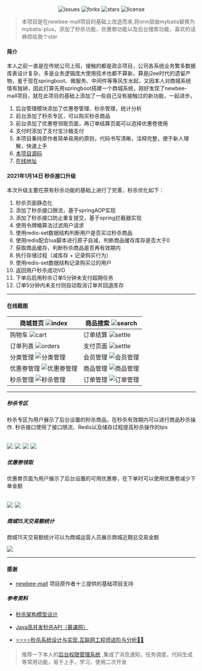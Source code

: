 <p align="center">
<img src="https://img.shields.io/github/issues/wayn111/newbee-mall" alt="issues">
<img src="https://img.shields.io/github/forks/wayn111/newbee-mall" alt="forks">
<img src="https://img.shields.io/github/stars/wayn111/newbee-mall" alt="stars">
<img src="https://img.shields.io/github/license/wayn111/newbee-mall" alt="license">
</p>

> 本项目是在newbee-mall项目的基础上改造而来,将orm层由mybatis替换为mybatis-plus，添加了秒杀功能、优惠劵功能以及后台搜索功能，喜欢的话麻烦给我个star

#### 简介

本人之前一直是在传统公司上班，接触的都是政企项目，公司各系统业务繁多数据库表设计复杂，多是业务逻辑庞大使用技术也都不算新，算是j2ee时代的遗留产物，鉴于现在springboot、微服务、中间件等等风生水起，又因本人对商城系统情有独钟，因此打算先用springboot搭建一个商城系统，刚好发现了newbee-mall项目，就在此项目的基础上添加了一些自己没有接触过的新功能，一起进步。

1. 后台管理模块添加了优惠卷管理、秒杀管理，统计分析
2. 前台添加了秒杀专区，可以购买秒杀商品
3. 前台添加了优惠卷领取页面，再订单结算页面可以选择优惠卷使用
4. 支付时添加了支付宝沙箱支付
5. 本项目秉持原作者简单易用的原则，代码书写清晰，注释完整，便于新人理解，快速上手
5. [本项目源码](https://github.com/wayn111/newbee-mall)
6. [在线地址](http://wayn.xin/mall)

#### 2021年1月14日 秒杀接口升级

本次升级主要在原有秒杀功能的基础上进行了完善，秒杀优化如下：

1. 秒杀页面静态化
2. 添加了秒杀接口限流，基于springAOP实现
3. 添加了秒杀接口防止重复提交，基于spring拦截器实现
4. 使用令牌桶算法过滤用户请求
5. 使用redis-set数据结构判断用户是否买过秒杀商品
6. 使用redis配合lua脚本进行原子自减，判断商品缓存库存是否大于0
7. 获取商品缓存，判断秒杀商品是否再有效期内
8. 执行存储过程（减库存 + 记录购买行为）
9. 使用redis-set数据结构记录购买过的用户
10. 返回用户秒杀成功VO
11. 下单后启用秒杀订单5分钟未支付超期任务
12. 订单5分钟内未支付则自动取消订单并回退库存

------

#### 在线截图

| 商城首页 ![index](https://newbee-mall.oss-cn-beijing.aliyuncs.com/poster/product/index-01.gif) | 商品搜索 ![search](https://newbee-mall.oss-cn-beijing.aliyuncs.com/poster/product/search.png)|
| ---------------------------------- | ---------------------------------- |
| 购物车 ![cart](https://newbee-mall.oss-cn-beijing.aliyuncs.com/poster/product/cart.png) | 订单结算 ![settle](https://newbee-mall.oss-cn-beijing.aliyuncs.com/poster/product/settle.png)|
| 订单列表 ![orders](https://newbee-mall.oss-cn-beijing.aliyuncs.com/poster/product/orders.png) | 支付页面 ![settle](https://newbee-mall.oss-cn-beijing.aliyuncs.com/poster/product/wx-pay.png)
| 分类管理 ![分类管理](https://p6-juejin.byteimg.com/tos-cn-i-k3u1fbpfcp/4b04d591cf7c4b64b69998936298a521~tplv-k3u1fbpfcp-watermark.image) | 会员管理 ![会员管理](https://p6-juejin.byteimg.com/tos-cn-i-k3u1fbpfcp/92d7d36101d14fd8bb2a78ac776f4061~tplv-k3u1fbpfcp-watermark.image)|
| 优惠劵管理 ![优惠劵管理](https://p9-juejin.byteimg.com/tos-cn-i-k3u1fbpfcp/d795de360a0042a88e66f7e40807dfcd~tplv-k3u1fbpfcp-watermark.image) | 商品管理 ![商品管理](https://p1-juejin.byteimg.com/tos-cn-i-k3u1fbpfcp/9cbe8bcdba2448c091a6f56a85e4277f~tplv-k3u1fbpfcp-watermark.image)|
| 秒杀管理 ![秒杀管理](https://p9-juejin.byteimg.com/tos-cn-i-k3u1fbpfcp/e1a2adfd2300497b9f5e95aade9b7fe7~tplv-k3u1fbpfcp-watermark.image)| 订单管理 ![订单管理](https://p6-juejin.byteimg.com/tos-cn-i-k3u1fbpfcp/612fa67ad62d48929ae64d10e9ea58c7~tplv-k3u1fbpfcp-watermark.image)|

------

##### 秒杀专区

秒杀专区为用户展示了后台设置的秒杀商品，在秒杀有效期内可以进行商品秒杀操作. 秒杀接口使用了接口限流、Redis以及储存过程提高秒杀操作的tps

![](https://p1-juejin.byteimg.com/tos-cn-i-k3u1fbpfcp/e712d152fec14cc2ab2ba49a7fa8ffaa~tplv-k3u1fbpfcp-watermark.image)
![](https://p1-juejin.byteimg.com/tos-cn-i-k3u1fbpfcp/6cbe7bc5834947f888f3264de5b377c7~tplv-k3u1fbpfcp-watermark.image)
![](https://p6-juejin.byteimg.com/tos-cn-i-k3u1fbpfcp/6dc788dffb534669888aff9791498be0~tplv-k3u1fbpfcp-watermark.image)
![](https://p1-juejin.byteimg.com/tos-cn-i-k3u1fbpfcp/c3159a78f6204176822baa2823b7005e~tplv-k3u1fbpfcp-watermark.image)
------

##### 优惠劵领取

优惠劵页面为用户展示了后台设置的可用优惠劵，在下单时可以使用优惠卷减少下单金额

![](https://p1-juejin.byteimg.com/tos-cn-i-k3u1fbpfcp/d182eaea972b4de7862207bcf1910551~tplv-k3u1fbpfcp-watermark.image)
![](https://p9-juejin.byteimg.com/tos-cn-i-k3u1fbpfcp/263b6e8143a343e5b4d759df289135a3~tplv-k3u1fbpfcp-watermark.image)
------

##### 商城15天交易额统计

商城15天交易额统计可以为商城运营人员展示商城近期总交易金额

![](https://p3-juejin.byteimg.com/tos-cn-i-k3u1fbpfcp/6c7b1a13fa17400ca72380daca83e3b0~tplv-k3u1fbpfcp-watermark.image)

------

#### 感谢

* [newbee-mall](https://github.com/newbee-ltd/newbee-mall) 项目原作者十三提供的基础项目支持

##### 参考资料

* [秒杀架构模型设计](https://www.cnblogs.com/wyq178/p/11261711.html)

* [Java高并发秒杀API（慕课网）](https://github.com/liyifeng1994/seckill)

* [⭐⭐⭐⭐秒杀系统设计与实现.互联网工程师进阶与分析🙋🐓](https://github.com/qiurunze123/miaosha)

> 推荐一下本人的[后台权限管理系统](https://github.com/wayn111/spring-mybatis-admin) ,集成了消息通知，任务调度，代码生成等常用功能，易于上手，学习，使用二次开发
